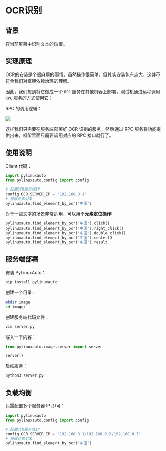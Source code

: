 # OCR识别

## 背景

在当前屏幕中识别文本的位置。

## 实现原理

OCR的安装是个很麻烦的事情，虽然操作很简单，但其实安装包有点大，这并不符合我们对框架依赖治理的理解。

因此，我们想到将它做成一个 `RPC` 服务在其他机器上部署，测试机通过远程调用 `RPC` 服务的方式使用它；

RPC 的调用逻辑：

![](https://pic.imgdb.cn/item/64f054c3661c6c8e54ff47b5.png)

这样我们只需要在服务端部署好 OCR 识别的服务，然后通过 RPC 服务将功能提供出来，框架里面只需要调用对应的 RPC 接口就行了。

## 使用说明

Client 代码：

```python
import pylinuxauto
from pylinuxauto.config import config

# 配置OCR服务端IP
config.OCR_SERVER_IP = "192.168.0.1"
# 获取元素对象
pylinuxauto.find_element_by_ocr("中国")
```

对于一些文字的场景非常适用，可以用于**元素定位操作**

```python
pylinuxauto.find_element_by_ocr("中国").click()
pylinuxauto.find_element_by_ocr("中国").right_click()
pylinuxauto.find_element_by_ocr("中国").double_click()
pylinuxauto.find_element_by_ocr("中国").center()
pylinuxauto.find_element_by_ocr("中国").result
```

## 服务端部署

安装 PyLinuxAuto：

```bash
pip install pylinuxauto
```

创建一个目录：

```bash
mkdir image
cd image/
```

创建服务端代码文件：

```bash
vim server.py
```

写入一下内容：

```python
from pylinuxauto.image.server import server

server()
```

启动服务：

```bash
python3 server.py
```

## 负载均衡

只需配置多个服务器 IP 即可：

```python
import pylinuxauto
from pylinuxauto.config import config

# 配置OCR服务端IP
config.OCR_SERVER_IP = "192.168.0.1/192.168.0.2/192.168.0.3"
# 获取元素对象
pylinuxauto.find_element_by_ocr("中国")
```
